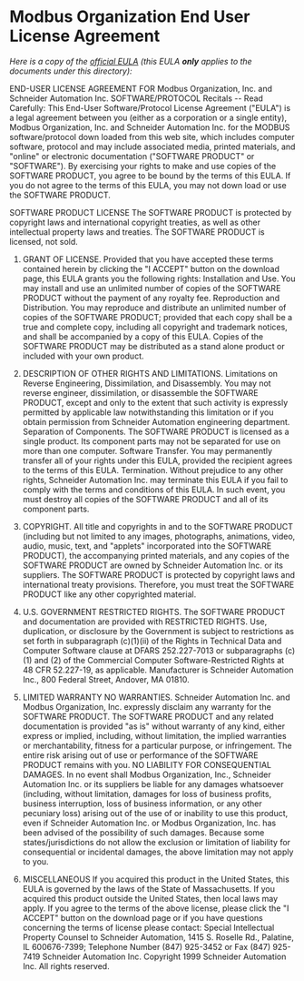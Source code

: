 ﻿# Modbus Organization End User License Agreement

*Here is a copy of the [official EULA](http://www.modbus.org/eula.php) (this EULA **only** applies to the documents under this directory):*

END-USER LICENSE AGREEMENT FOR Modbus Organization, Inc. and Schneider Automation Inc. SOFTWARE/PROTOCOL Recitals -- Read Carefully: This End-User Software/Protocol License Agreement ("EULA") is a legal agreement between you (either as a corporation or a single entity), Modbus Organization, Inc. and Schneider Automation Inc. for the MODBUS software/protocol down loaded from this web site, which includes computer software, protocol and may include associated media, printed materials, and "online" or electronic documentation ("SOFTWARE PRODUCT" or "SOFTWARE"). By exercising your rights to make and use copies of the SOFTWARE PRODUCT, you agree to be bound by the terms of this EULA. If you do not agree to the terms of this EULA, you may not down load or use the SOFTWARE PRODUCT.

SOFTWARE PRODUCT LICENSE The SOFTWARE PRODUCT is protected by copyright laws and international copyright treaties, as well as other intellectual property laws and treaties. The SOFTWARE PRODUCT is licensed, not sold.

1. GRANT OF LICENSE. Provided that you have accepted these terms contained herein by clicking the "I ACCEPT" button on the download page, this EULA grants you the following rights: Installation and Use. You may install and use an unlimited number of copies of the SOFTWARE PRODUCT without the payment of any royalty fee. Reproduction and Distribution. You may reproduce and distribute an unlimited number of copies of the SOFTWARE PRODUCT; provided that each copy shall be a true and complete copy, including all copyright and trademark notices, and shall be accompanied by a copy of this EULA. Copies of the SOFTWARE PRODUCT may be distributed as a stand alone product or included with your own product.

2. DESCRIPTION OF OTHER RIGHTS AND LIMITATIONS. Limitations on Reverse Engineering, Dissimilation, and Disassembly. You may not reverse engineer, dissimilation, or disassemble the SOFTWARE PRODUCT, except and only to the extent that such activity is expressly permitted by applicable law notwithstanding this limitation or if you obtain permission from Schneider Automation engineering department. Separation of Components. The SOFTWARE PRODUCT is licensed as a single product. Its component parts may not be separated for use on more than one computer. Software Transfer. You may permanently transfer all of your rights under this EULA, provided the recipient agrees to the terms of this EULA. Termination. Without prejudice to any other rights, Schneider Automation Inc. may terminate this EULA if you fail to comply with the terms and conditions of this EULA. In such event, you must destroy all copies of the SOFTWARE PRODUCT and all of its component parts.

3. COPYRIGHT. All title and copyrights in and to the SOFTWARE PRODUCT (including but not limited to any images, photographs, animations, video, audio, music, text, and "applets" incorporated into the SOFTWARE PRODUCT), the accompanying printed materials, and any copies of the SOFTWARE PRODUCT are owned by Schneider Automation Inc. or its suppliers. The SOFTWARE PRODUCT is protected by copyright laws and international treaty provisions. Therefore, you must treat the SOFTWARE PRODUCT like any other copyrighted material.

4. U.S. GOVERNMENT RESTRICTED RIGHTS. The SOFTWARE PRODUCT and documentation are provided with RESTRICTED RIGHTS. Use, duplication, or disclosure by the Government is subject to restrictions as set forth in subparagraph (c)(1)(ii) of the Rights in Technical Data and Computer Software clause at DFARS 252.227-7013 or subparagraphs (c)(1) and (2) of the Commercial Computer Software-Restricted Rights at 48 CFR 52.227-19, as applicable. Manufacturer is Schneider Automation Inc., 800 Federal Street, Andover, MA 01810.

5. LIMITED WARRANTY NO WARRANTIES. Schneider Automation Inc. and Modbus Organization, Inc. expressly disclaim any warranty for the SOFTWARE PRODUCT. The SOFTWARE PRODUCT and any related documentation is provided "as is" without warranty of any kind, either express or implied, including, without limitation, the implied warranties or merchantability, fitness for a particular purpose, or infringement. The entire risk arising out of use or performance of the SOFTWARE PRODUCT remains with you. NO LIABILITY FOR CONSEQUENTIAL DAMAGES. In no event shall Modbus Organization, Inc., Schneider Automation Inc. or its suppliers be liable for any damages whatsoever (including, without limitation, damages for loss of business profits, business interruption, loss of business information, or any other pecuniary loss) arising out of the use of or inability to use this product, even if Schneider Automation Inc. or Modbus Organization, Inc. has been advised of the possibility of such damages. Because some states/jurisdictions do not allow the exclusion or limitation of liability for consequential or incidental damages, the above limitation may not apply to you.

6. MISCELLANEOUS If you acquired this product in the United States, this EULA is governed by the laws of the State of Massachusetts. If you acquired this product outside the United States, then local laws may apply. If you agree to the terms of the above license, please click the "I ACCEPT" button on the download page or if you have questions concerning the terms of license please contact: Special Intellectual Property Counsel to Schneider Automation, 1415 S. Roselle Rd., Palatine, IL 600676-7399; Telephone Number (847) 925-3452 or Fax (847) 925-7419 Schneider Automation Inc. Copyright 1999 Schneider Automation Inc. All rights reserved.

